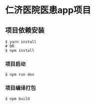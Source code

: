 
# 仁济医院医患app项目

## 项目依赖安装

```
$ yarn install
# OR
$ npm install
```

### 项目启动

```
$ npm run dev
```

### 项目编译打包

```
$ npm build
```

